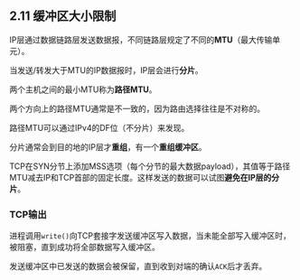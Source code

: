 ## 2.11 缓冲区大小限制

IP层通过数据链路层发送数据报，不同链路层规定了不同的**MTU**（最大传输单元）。

当发送/转发大于MTU的IP数据报时，IP层会进行**分片**。

两个主机之间的最小MTU称为**路径MTU**。

两个方向上的路径MTU通常是不一致的，因为路由选择往往是不对称的。

路径MTU可以通过IPv4的DF位（不分片）来发现。

分片通常会到目的地的IP层才**重组**，有一个**重组缓冲区**。

TCP在SYN分节上添加MSS选项（每个分节的最大数据payload），其值等于路径MTU减去IP和TCP首部的固定长度。这样发送的数据可以试图**避免在IP层的分片**。

### TCP输出

进程调用`write()`向TCP套接字发送缓冲区写入数据，当未能全部写入缓冲区时，被阻塞，直到成功将全部数据写入缓冲区。

发送缓冲区中已发送的数据会被保留，直到收到对端的确认`ACK`后才丢弃。